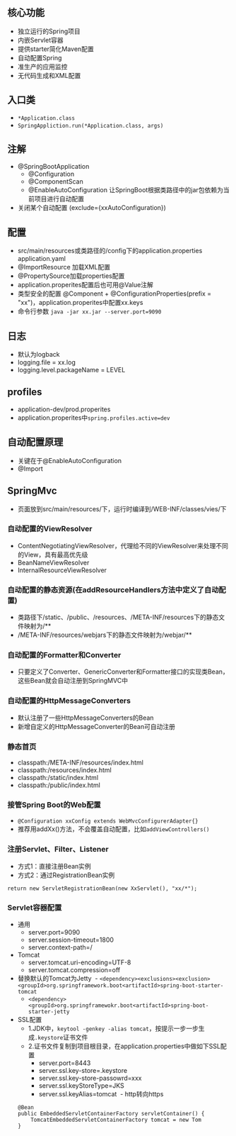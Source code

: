 ## 核心功能
- 独立运行的Spring项目
- 内嵌Servlet容器
- 提供starter简化Maven配置
- 自动配置Spring
- 准生产的应用监控
- 无代码生成和XML配置

## 入口类
- `*Application.class`
- `SpringAppliction.run(*Application.class, args)`

## 注解
- @SpringBootApplication
  - @Configuration
  - @ComponentScan
  - @EnableAutoConfiguration 让SpringBoot根据类路径中的jar包依赖为当前项目进行自动配置
- 关闭某个自动配置 (exclude={xxAutoConfiguration})
  
## 配置
- src/main/resources或类路径的/config下的application.properties application.yaml
- @ImportResource 加载XML配置
- @PropertySource加载properties配置
- application.properites配置后也可用@Value注解
- 类型安全的配置 @Component + @ConfigurationProperties(prefix = "xx")，application.properites中配置xx.keys
- 命令行参数 `java -jar xx.jar --server.port=9090`

## 日志
- 默认为logback
- logging.file = xx.log
- logging.level.packageName = LEVEL

## profiles
- application-dev/prod.properites
- application.properites中`spring.profiles.active=dev`

## 自动配置原理
- 关键在于@EnableAutoConfiguration
- @Import

## SpringMvc
- 页面放到src/main/resources/下，运行时编译到/WEB-INF/classes/vies/下
### 自动配置的ViewResolver
- ContentNegotiatingViewResolver，代理给不同的ViewResolver来处理不同的View，具有最高优先级
- BeanNameViewResolver
- InternalResourceViewResolver
### 自动配置的静态资源(在addResourceHandlers方法中定义了自动配置)
- 类路径下/static、/public、/resources、/META-INF/resources下的静态文件映射为/**
- /META-INF/resources/webjars下的静态文件映射为/webjar/**
### 自动配置的Formatter和Converter
- 只要定义了Converter、GenericConverter和Formatter接口的实现类Bean，这些Bean就会自动注册到SpringMVC中
### 自动配置的HttpMessageConverters
- 默认注册了一些HttpMessageConverters的Bean
- 新增自定义的HttpMessageConverter的Bean可自动注册
### 静态首页
- classpath:/META-INF/resources/index.html
- classpath:/resources/index.html
- classpath:/static/index.html
- classpath:/public/index.html
### 接管Spring Boot的Web配置
- `@Configuration xxConfig extends WebMvcConfigurerAdapter{}`
- 推荐用addXx()方法，不会覆盖自动配置，比如`addViewControllers()`
### 注册Servlet、Filter、Listener
- 方式1：直接注册Bean实例
- 方式2：通过RegistrationBean实例
```
return new ServletRegistrationBean(new XxServlet(), "xx/*");
```
### Servlet容器配置
- 通用
  - server.port=9090
  - server.session-timeout=1800
  - server.context-path=/
- Tomcat
  - server.tomcat.uri-encoding=UTF-8
  - server.tomcat.compression=off
- 替换默认的Tomcat为Jetty
  - `<dependency><exclusions><exclusion><groupId>org.springframework.boot<artifactId>spring-boot-starter-tomcat`
  - `<dependency><groupId>org.springframewokr.boot<artifactId>spring-boot-starter-jetty`
- SSL配置
  - 1.JDK中，`keytool -genkey -alias tomcat`，按提示一步一步生成`.keystore`证书文件
  - 2.证书文件复制到项目根目录，在application.properties中做如下SSL配置
    - server.port=8443
    - server.ssl.key-store=.keystore
    - server.ssl.key-store-passowrd=xxx
    - server.ssl.keyStoreType=JKS
    - server.ssl.keyAlias=tomcat
  - http转向https
  ```
  @Bean
  public EmbeddedServletContainerFactory servletContainer() {
      TomcatEmbeddedServletContainerFactory tomcat = new Tom
  }
  ```
